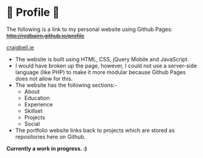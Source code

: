 # :loudspeaker: Profile :loudspeaker:
The following is a link to my personal website using Github Pages:
~~http://redbairn.github.io/profile~~ 

[craigbell.ie](http://craigbell.ie/)

- The website is built using HTML, CSS, jQuery Mobile and JavaScript.
- I would have broken up the page, however, I could not use a server-side language (like PHP) to make it more modular because Github Pages does not allow for this.
- The website has the following sections:-
  - About
  - Education
  - Experience
  - Skillset
  - Projects
  - Social
- The portfolio website links back to projects which are stored as repositories here on Github.

**Currently a work in progress. :)**
